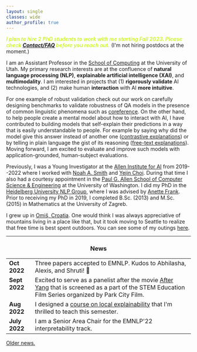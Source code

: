 ```yaml
---
layout: single
classes: wide
author_profile: true
---
```


<span style="color:#CFF636;">***I plan to hire 2 PhD students to work with me starting Fall 2023. Please check [Contact/FAQ](https://www.anamarasovic.com/contact/) before you reach out.***</span>  (I'm not hiring postdocs at the moment.) 

I am an Assistant Professor in the [School of Computing](https://www.cs.utah.edu/) at the University of Utah. My primary research interests are at the confluence of **natural language processing (NLP)**, **explainable artificial intelligence (XAI)**, and **multimodality**. I am interested in projects that (1) **rigorously validate** AI technologies, and (2) make human **interaction** with AI **more intuitive**. 

For one example of robust validation check out our work on carefully designing benchmarks to validate robustness of QA models in the presence of common linguistic phenomena such as [coreference](https://aclanthology.org/D19-1606/). On the other hand, to help people create a mental model about how to interact with AI, I have contributed to building models that self-explain their predictions in a way that is easily understandable to people. For example by saying why did the model give this answer instead of another one ([contrastive explanations](https://arxiv.org/abs/2012.13985)) or by telling in plain language the gist of its reasoning ([free-text explanations](https://arxiv.org/abs/2111.08284)). Moving forward, I am excited to evaluate and improve such models with application-grounded, human-subject evaluations.                     

Previously, I was a Young Investigator at the [Allen Institute for AI](https://allenai.org/) from 2019--2022 where I worked  with [Noah A. Smith](https://nasmith.github.io/) and [Yejin Choi](https://homes.cs.washington.edu/~yejin/). During that time I also had a courtesy appointment in the [Paul G. Allen School of Computer Science & Engineering](https://www.cs.washington.edu/) at the University of Washington. I did my PhD in the [Heidelberg University NLP Group](https://www.cl.uni-heidelberg.de/nlpgroup/), where I was advised by [Anette Frank](https://www.cl.uni-heidelberg.de/~frank/). Prior to receiving my PhD in 2019, I completed B.Sc. (2013) and M.Sc. (2015) in Mathematics at the University of Zagreb. 


I grew up in [Omiš, Croatia](https://youtu.be/Cnrjm-Le_vw). One would think I was always appreciative of mountains living in a place like that, but it took moving to Seattle to realize that free time is best spent outdoors. You can see some of my outings [here](https://www.anamarasovic.com/blog/).



---

<style type="text/css">
      table, tr, td {
        border: 0px;
    }

</style>

<h3 align="center">News</h3>


<table class='news-table'>
    <col width="14%">
    <col width="100%">
        <tr>
        <td valign="top"><strong>Oct 2022</strong></td>
        <td>Three papers accepted to EMNLP. Kudos to Abhilasha, Alexis, and Shruti!  🙌 </td>
       </tr>
       <tr>
        <td valign="top"><strong>Sept 2022</strong></td>
        <td>Excited to serve as a panelist after the movie <a href="https://www.imdb.com/title/tt8633464">After Yang</a> that is screened as a part of the STEM Education Film Series organized by Park City Film.</td>
       </tr>
        <tr>
        <td valign="top"><strong>Aug 2022</strong></td>
        <td>I designed a <a href="https://utah-explainability-fall22.github.io/">course on local explainability</a> that I'm thrilled to teach this semester.</td>
       </tr>
        <tr>
        <td valign="top"><strong>July 2022</strong></td>
        <td>I am a Senior Area Chair for the EMNLP'22 interpretability track.</td>
       </tr>
</table>


[Older news.](old_news.md)